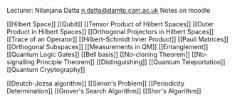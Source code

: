 Lecturer: Nilanjana Datta
n.datta@damtp.cam.ac.uk
Notes on moodle

[[Hilbert Space]]
[[Qubit]]
[[Tensor Product of Hilbert Spaces]]
[[Outer Product in Hilbert Spaces]]
[[Orthogonal Projectors in Hilbert Spaces]]
[[Trace of an Operator]]
[[Hilbert-Schmidt Inner Product]]
[[Pauli Matrices]]
[[Orthogonal Subspaces]]
[[Measurements in QM]]
[[Entanglement]]
[[Quantum Logic Gates]]
[[Bell basis]]
[[No-cloning Theorem]]
[[No-signalling Principle Theorem]]
[[Distinguishing]]
[[Quantum Teleportation]]
[[Quantum Cryptography]]

[[Deutch-Jozsa algorithm]]
[[Simon's Problem]]
[[Periodicity Determination]]
[[Grover's Search Algorithm]]
[[Shor's Algorithm]]